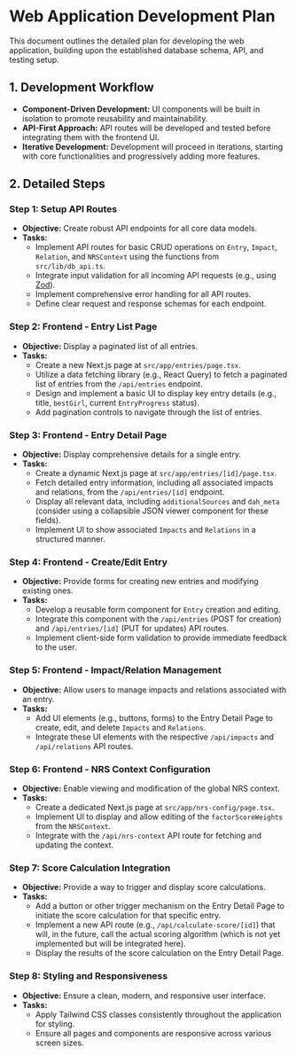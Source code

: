 # Web Application Development Plan

This document outlines the detailed plan for developing the web application,
building upon the established database schema, API, and testing setup.

## 1. Development Workflow

* **Component-Driven Development:** UI components will be built in isolation
to promote reusability and maintainability.
* **API-First Approach:** API routes will be developed and tested before
integrating them with the frontend UI.
* **Iterative Development:** Development will proceed in iterations, starting
with core functionalities and progressively adding more features.

## 2. Detailed Steps

### Step 1: Setup API Routes

* **Objective:** Create robust API endpoints for all core data models.
* **Tasks:**
  * Implement API routes for basic CRUD operations on `Entry`, `Impact`,
`Relation`, and `NRSContext` using the functions from `src/lib/db_api.ts`.
  * Integrate input validation for all incoming API requests
(e.g., using [Zod](https://zod.dev/)).
  * Implement comprehensive error handling for all API routes.
  * Define clear request and response schemas for each endpoint.

### Step 2: Frontend - Entry List Page

* **Objective:** Display a paginated list of all entries.
* **Tasks:**
  * Create a new Next.js page at `src/app/entries/page.tsx`.
  * Utilize a data fetching library (e.g., React Query) to fetch a paginated
list of entries from the `/api/entries` endpoint.
  * Design and implement a basic UI to display key entry details
(e.g., title, `bestGirl`, current `EntryProgress` status).
  * Add pagination controls to navigate through the list of entries.

### Step 3: Frontend - Entry Detail Page

* **Objective:** Display comprehensive details for a single entry.
* **Tasks:**
  * Create a dynamic Next.js page at `src/app/entries/[id]/page.tsx`.
  * Fetch detailed entry information, including all associated impacts and
relations, from the `/api/entries/[id]` endpoint.
  * Display all relevant data, including `additionalSources` and `dah_meta`
(consider using a collapsible JSON viewer component for these fields).
  * Implement UI to show associated `Impacts` and `Relations` in a structured
manner.

### Step 4: Frontend - Create/Edit Entry

* **Objective:** Provide forms for creating new entries and modifying existing ones.
* **Tasks:**
  * Develop a reusable form component for `Entry` creation and editing.
  * Integrate this component with the `/api/entries` (POST for creation) and
`/api/entries/[id]` (PUT for updates) API routes.
  * Implement client-side form validation to provide immediate feedback to
the user.

### Step 5: Frontend - Impact/Relation Management

* **Objective:** Allow users to manage impacts and relations associated with an entry.
* **Tasks:**
  * Add UI elements (e.g., buttons, forms) to the Entry Detail Page to create,
edit, and delete `Impacts` and `Relations`.
  * Integrate these UI elements with the respective `/api/impacts` and
`/api/relations` API routes.

### Step 6: Frontend - NRS Context Configuration

* **Objective:** Enable viewing and modification of the global NRS context.
* **Tasks:**
  * Create a dedicated Next.js page at `src/app/nrs-config/page.tsx`.
  * Implement UI to display and allow editing of the `factorScoreWeights` from
the `NRSContext`.
  * Integrate with the `/api/nrs-context` API route for fetching and updating
the context.

### Step 7: Score Calculation Integration

* **Objective:** Provide a way to trigger and display score calculations.
* **Tasks:**
  * Add a button or other trigger mechanism on the Entry Detail Page to
initiate the score calculation for that specific entry.
  * Implement a new API route (e.g., `/api/calculate-score/[id]`) that will,
in the future, call the actual scoring algorithm (which is not yet implemented
but will be integrated here).
  * Display the results of the score calculation on the Entry Detail Page.

### Step 8: Styling and Responsiveness

* **Objective:** Ensure a clean, modern, and responsive user interface.
* **Tasks:**
  * Apply Tailwind CSS classes consistently throughout the application for
styling.
  * Ensure all pages and components are responsive across various screen sizes.
